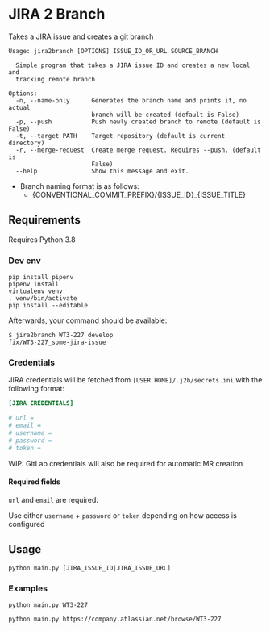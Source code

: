 # JIRA 2 Branch

Takes a JIRA issue and creates a git branch

```
Usage: jira2branch [OPTIONS] ISSUE_ID_OR_URL SOURCE_BRANCH

  Simple program that takes a JIRA issue ID and creates a new local and
  tracking remote branch

Options:
  -n, --name-only      Generates the branch name and prints it, no actual
                       branch will be created (default is False)
  -p, --push           Push newly created branch to remote (default is False)
  -t, --target PATH    Target repository (default is current directory)
  -r, --merge-request  Create merge request. Requires --push. (default is
                       False)
  --help               Show this message and exit.
```

- Branch naming format is as follows:
  - {CONVENTIONAL_COMMIT_PREFIX}/{ISSUE_ID}_{ISSUE_TITLE}

## Requirements

Requires Python 3.8

### Dev env

```
pip install pipenv
pipenv install
virtualenv venv
. venv/bin/activate
pip install --editable .
```

Afterwards, your command should be available:

```
$ jira2branch WT3-227 develop
fix/WT3-227_some-jira-issue
```

### Credentials

JIRA credentials will be fetched from `[USER HOME]/.j2b/secrets.ini` with the following format:

```ini
[JIRA CREDENTIALS]

# url = 
# email = 
# username = 
# password = 
# token = 
```

WIP: GitLab credentials will also be required for automatic MR creation

#### Required fields

`url` and `email` are required.

Use either `username` + `password` or `token` depending on how access is configured

## Usage

`python main.py [JIRA_ISSUE_ID|JIRA_ISSUE_URL]`

### Examples

`python main.py WT3-227`

`python main.py https://company.atlassian.net/browse/WT3-227`
